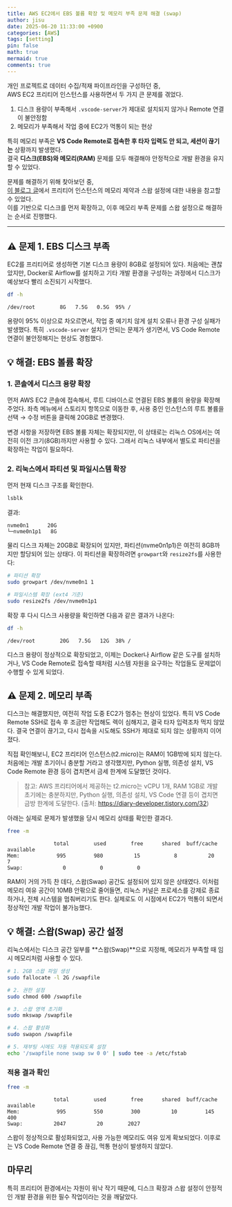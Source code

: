 ```yaml
---
title: AWS EC2에서 EBS 볼륨 확장 및 메모리 부족 문제 해결 (swap)
author: jisu
date: 2025-06-20 11:33:00 +0900
categories: [AWS]
tags: [setting]
pin: false
math: true
mermaid: true
comments: true
---
```


개인 프로젝트로 데이터 수집/적재 파이프라인을 구성하던 중,  
AWS EC2 프리티어 인스턴스를 사용하면서 두 가지 큰 문제를 겪었다.

1. 디스크 용량이 부족해서 `.vscode-server`가 제대로 설치되지 않거나 Remote 연결이 불안정함
2. 메모리가 부족해서 작업 중에 EC2가 먹통이 되는 현상

특히 메모리 부족은 **VS Code Remote로 접속한 후 타자 입력도 안 되고, 세션이 끊기는** 상황까지 발생했다.  
결국 **디스크(EBS)와 메모리(RAM)** 문제를 모두 해결해야 안정적으로 개발 환경을 유지할 수 있었다.

문제를 해결하기 위해 찾아보던 중,  
[이 블로그 글](https://diary-developer.tistory.com/32)에서 프리티어 인스턴스의 메모리 제약과 스왑 설정에 대한 내용을 참고할 수 있었다.  
이를 기반으로 디스크를 먼저 확장하고, 이후 메모리 부족 문제를 스왑 설정으로 해결하는 순서로 진행했다.

---

## ⚠ 문제 1. EBS 디스크 부족

EC2를 프리티어로 생성하면 기본 디스크 용량이 8GB로 설정되어 있다.
처음에는 괜찮았지만, Docker로 Airflow를 설치하고 기타 개발 환경을 구성하는 과정에서
디스크가 예상보다 빨리 소진되기 시작했다.

```bash
df -h
```

```
/dev/root        8G   7.5G   0.5G  95% /
```

용량이 95% 이상으로 차오르면서, 작업 중 예기치 않게 설치 오류나 환경 구성 실패가 발생했다.
특히 `.vscode-server` 설치가 안되는 문제가 생기면서,
VS Code Remote 연결이 불안정해지는 현상도 경험했다.

## 💡 해결: EBS 볼륨 확장

### 1. 콘솔에서 디스크 용량 확장

먼저 AWS EC2 콘솔에 접속해서, 루트 디바이스로 연결된 EBS 볼륨의 용량을 확장해주었다.
좌측 메뉴에서 스토리지 항목으로 이동한 후,
사용 중인 인스턴스의 루트 볼륨을 선택 → 수정 버튼을 클릭해 20GB로 변경했다.

변경 사항을 저장하면 EBS 볼륨 자체는 확장되지만,
이 상태로는 리눅스 OS에서는 여전히 이전 크기(8GB)까지만 사용할 수 있다.
그래서 리눅스 내부에서 별도로 파티션을 확장하는 작업이 필요하다.

### 2. 리눅스에서 파티션 및 파일시스템 확장

먼저 현재 디스크 구조를 확인한다.

```bash
lsblk
```

결과:

```
nvme0n1      20G
└─nvme0n1p1   8G
```

물리 디스크 자체는 20GB로 확장되어 있지만,
파티션(nvme0n1p1)은 여전히 8GB까지만 할당되어 있는 상태다.
이 파티션을 확장하려면 `growpart`와 `resize2fs`를 사용한다:

```bash
# 파티션 확장
sudo growpart /dev/nvme0n1 1

# 파일시스템 확장 (ext4 기준)
sudo resize2fs /dev/nvme0n1p1
```

확장 후 다시 디스크 사용량을 확인하면 다음과 같은 결과가 나온다:

```bash
df -h
```

```
/dev/root        20G   7.5G   12G  38% /
```

디스크 용량이 정상적으로 확장되었고,
이제는 Docker나 Airflow 같은 도구를 설치하거나, VS Code Remote로 접속할 때처럼
시스템 자원을 요구하는 작업들도 문제없이 수행할 수 있게 되었다.


## ⚠ 문제 2. 메모리 부족
디스크는 해결했지만, 여전히 작업 도중 EC2가 멈추는 현상이 있었다.
특히 VS Code Remote SSH로 접속 후 조금만 작업해도
렉이 심해지고, 결국 타자 입력조차 먹지 않았다.
결국 연결이 끊기고, 다시 접속을 시도해도 SSH가 제대로 되지 않는 상황까지 이어졌다.

직접 확인해보니, EC2 프리티어 인스턴스(t2.micro)는 RAM이 1GB밖에 되지 않는다.
처음에는 개발 초기이니 충분할 거라고 생각했지만,
Python 실행, 의존성 설치, VS Code Remote 환경 등이 겹치면서 금세 한계에 도달했던 것이다.

> 참고:
AWS 프리티어에서 제공하는 t2.micro는 vCPU 1개, RAM 1GB로
개발 초기에는 충분하지만, Python 실행, 의존성 설치, VS Code 연결 등이 겹치면 금방 한계에 도달한다.
(출처: https://diary-developer.tistory.com/32)

아래는 실제로 문제가 발생했을 당시 메모리 상태를 확인한 결과다.

```bash
free -m
```

```
               total        used        free      shared  buff/cache   available
Mem:            995         980          15           8          20           7
Swap:             0           0           0
```

RAM이 거의 가득 찬 데다, 스왑(Swap) 공간도 설정되어 있지 않은 상태였다.
이처럼 메모리 여유 공간이 10MB 안팎으로 줄어들면,
리눅스 커널은 프로세스를 강제로 종료하거나, 전체 시스템을 멈춰버리기도 한다.
실제로도 이 시점에서 EC2가 먹통이 되면서 정상적인 개발 작업이 불가능했다.


## 💡 해결: 스왑(Swap) 공간 설정
리눅스에서는 디스크 공간 일부를 **스왑(Swap)**으로 지정해,
메모리가 부족할 때 임시 메모리처럼 사용할 수 있다.


```bash
# 1. 2GB 스왑 파일 생성
sudo fallocate -l 2G /swapfile

# 2. 권한 설정
sudo chmod 600 /swapfile

# 3. 스왑 영역 초기화
sudo mkswap /swapfile

# 4. 스왑 활성화
sudo swapon /swapfile

# 5. 재부팅 시에도 자동 적용되도록 설정
echo '/swapfile none swap sw 0 0' | sudo tee -a /etc/fstab
```

### 적용 결과 확인

```bash
free -m
```

```
               total        used        free      shared  buff/cache   available
Mem:            995         550         300          10         145         400
Swap:          2047          20        2027
```

스왑이 정상적으로 활성화되었고, 사용 가능한 메모리도 여유 있게 확보되었다.
이후로는 VS Code Remote 연결 중 끊김, 먹통 현상이 발생하지 않았다.

## 마무리

특히 프리티어 환경에서는 자원이 워낙 작기 때문에,
디스크 확장과 스왑 설정이 안정적인 개발 환경을 위한 필수 작업이라는 것을 깨달았다.



